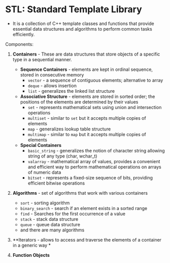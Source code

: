 # STL: Standard Template Library

* It is a collection of C++ template classes and functions that provide essential data structures and algorithms to perform common tasks efficiently.

Components:
1. **Containers** - These are data structures that store objects of a specific type in a sequential manner.
    * **Sequence Containers** - elements are kept in ordinal sequence, stored in consecutive memory
        * `vector` - a sequence of contiguous elements; alternative to array
        * `deque` - allows insertion
        * `list` - generalizes the linked list structure
    * **Associative Structure** - elements are stored in sorted order; the positions of the elements are determined by their values
        * `set` - represents mathematical sets using union and intersection operations
        * `multiset` - similar to `set` but it accepts multiple copies of elements
        * `map` - generalizes lookup table structure
        * `multimap` - similar to `map` but it accepts multiple copies of elements
    * **Special Containers**
        * `basic_string` - generalizes the notion of character string allowing string of any type (char, wchar_t)
        * `valarray` - mathematical array of values, provides a convenient and efficient way to perform mathematical operations on arrays of numeric data
        * `bitset` - represents a fixed-size sequence of bits, providing efficient bitwise operations
2. **Algorithms** - set of algorithms that work with various containers
   * `sort` - sorting algorithm
   * `binary_search` - search if an element exists in a sorted range
   * `find` - Searches for the first occurrence of a value
   * `stack` - stack data structure
   * `queue` - queue data structure
   * and there are many algorithms
   
4. **Iterators - allows to access and traverse the elements of a container in a generic way
   * 
5. **Function Objects**

